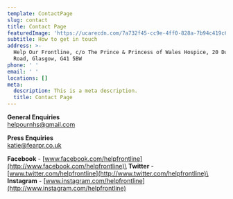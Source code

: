 ```yaml
---
template: ContactPage
slug: contact
title: Contact Page
featuredImage: 'https://ucarecdn.com/7a732f45-cc9e-4ff0-828a-7b94c419c6c9/'
subtitle: How to get in touch
address: >-
  Help Our Frontline, c/o The Prince & Princess of Wales Hospice, 20 Dumbreck
  Road, Glasgow, G41 5BW
phone: ' '
email: ' '
locations: []
meta:
  description: This is a meta description.
  title: Contact Page
---
```

**General Enquiries**\
[helpournhs@gmail.com](mailto:helpournhs@gmail.com)

**Press Enquiries**\
[katie@fearpr.co.uk](katie@fearpr.co.uk)

**Facebook** - [www.facebook.com/helpfrontline](http://www.facebook.com/helpfrontline)\
**Twitter** - [www.twitter.com/helpfrontline](http://www.twitter.com/helpfrontline)\
**Instagram** - [www.instagram.com/helpfrontline](http://www.instagram.com/helpfrontline)